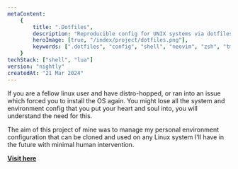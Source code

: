 ```yaml
---
metaContent:
    {
        title: ".Dotfiles",
        description: "Reproducible config for UNIX systems via dotfiles.",
        heroImage: [true, "/index/project/dotfiles.png"],
        keywords: [".dotfiles", "config", "shell", "neovim", "zsh", "tmux", "gnu/linux", "unix"],
    }
techStack: ["shell", "lua"]
version: "nightly"
createdAt: "21 Mar 2024"
---
```


If you are a fellow linux user and have distro-hopped, or ran into an issue which forced you to install the OS again. You might lose all the system and environment config that you put your heart and soul into, you will understand the need for this.

The aim of this project of mine was to manage my personal environment configuration that can be cloned and used on any Linux system I'll have in the future with minimal human intervention.

**[Visit here](https://www.github.com/xenitane/.dotfiles)**
